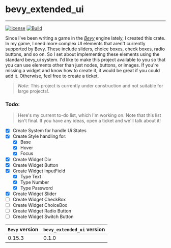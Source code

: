 # bevy_extended_ui
___
[![license](https://img.shields.io/badge/license-Apache-blue.svg)](./LICENSE)
[![Build](https://github.com/exepta/bevy_extended_ui/actions/workflows/build.yml/badge.svg)](https://github.com/exepta/bevy_extended_ui/actions/workflows/build.yml)


Since I've been writing a game in the [_Bevy_](https://bevyengine.org/) engine lately, 
I created this crate. In my game, 
I need more complex UI elements that aren't currently supported by Bevy. 
These include sliders, choice boxes, check boxes, radio buttons, and so on. 
So I set about implementing these elements using the standard bevy_ui system. 
I'd like to make this project available to you so that you can use elements other 
than just nodes, buttons, or images. If you're missing a widget and know how 
to create it, it would be great if you could add it. 
Otherwise, feel free to create a ticket.

> *Note:* This project is currently under construction and not suitable for large projects!.

### Todo:
> Here's my current to-do list, which I'm working on. Note that this list isn't final. If you have any ideas, open a ticket and we'll talk about it!

- [x] Create System for handle Ui States
- [x] Create Style handling for:
  - [x] Base
  - [x] Hover
  - [x] Focus
- [x] Create Widget Div
- [x] Create Widget Button
- [x] Create Widget InputField
  - [x] Type Text
  - [x] Type Number
  - [x] Type Password
- [x] Create Widget Slider
- [ ] Create Widget CheckBox
- [ ] Create Widget ChoiceBox
- [ ] Create Widget Radio Button
- [ ] Create Widget Switch Button

| `Bevy` version | `bevy_extended_ui` version |
|----------------|----------------------------|
| 0.15.3         | 0.1.0                      |